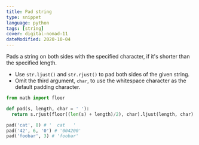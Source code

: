 ```yaml
---
title: Pad string
type: snippet
language: python
tags: [string]
cover: digital-nomad-11
dateModified: 2020-10-04
---
```


Pads a string on both sides with the specified character, if it's shorter than the specified length.

- Use `str.ljust()` and `str.rjust()` to pad both sides of the given string.
- Omit the third argument, `char`, to use the whitespace character as the default padding character.

```py
from math import floor

def pad(s, length, char = ' '):
  return s.rjust(floor((len(s) + length)/2), char).ljust(length, char)

pad('cat', 8) # '  cat   '
pad('42', 6, '0') # '004200'
pad('foobar', 3) # 'foobar'
```
